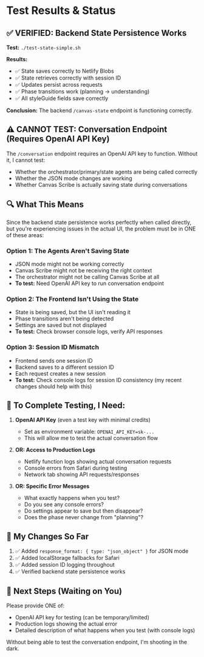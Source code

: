 # Test Results & Status

## ✅ VERIFIED: Backend State Persistence Works

**Test:** `./test-state-simple.sh`

**Results:**
- ✅ State saves correctly to Netlify Blobs
- ✅ State retrieves correctly with session ID
- ✅ Updates persist across requests
- ✅ Phase transitions work (planning → understanding)
- ✅ All styleGuide fields save correctly

**Conclusion:** The backend `/canvas-state` endpoint is functioning correctly.

## ⚠️  CANNOT TEST: Conversation Endpoint (Requires OpenAI API Key)

The `/conversation` endpoint requires an OpenAI API key to function. Without it, I cannot test:
- Whether the orchestrator/primary/state agents are being called correctly
- Whether the JSON mode changes are working
- Whether Canvas Scribe is actually saving state during conversations

## 🔍 What This Means

Since the backend state persistence works perfectly when called directly, but you're experiencing issues in the actual UI, the problem must be in ONE of these areas:

### Option 1: The Agents Aren't Saving State
- JSON mode might not be working correctly
- Canvas Scribe might not be receiving the right context
- The orchestrator might not be calling Canvas Scribe at all
- **To test:** Need OpenAI API key to run conversation endpoint

### Option 2: The Frontend Isn't Using the State
- State is being saved, but the UI isn't reading it
- Phase transitions aren't being detected
- Settings are saved but not displayed
- **To test:** Check browser console logs, verify API responses

### Option 3: Session ID Mismatch
- Frontend sends one session ID
- Backend saves to a different session ID
- Each request creates a new session
- **To test:** Check console logs for session ID consistency (my recent changes should help with this)

## 🧪 To Complete Testing, I Need:

1. **OpenAI API Key** (even a test key with minimal credits)
   - Set as environment variable: `OPENAI_API_KEY=sk-...`
   - This will allow me to test the actual conversation flow

2. **OR: Access to Production Logs**
   - Netlify function logs showing actual conversation requests
   - Console errors from Safari during testing
   - Network tab showing API requests/responses

3. **OR: Specific Error Messages**
   - What exactly happens when you test?
   - Do you see any console errors?
   - Do settings appear to save but then disappear?
   - Does the phase never change from "planning"?

## 📝 My Changes So Far

1. ✅ Added `response_format: { type: "json_object" }` for JSON mode
2. ✅ Added localStorage fallbacks for Safari
3. ✅ Added session ID logging throughout
4. ✅ Verified backend state persistence works

## 🎯 Next Steps (Waiting on You)

Please provide ONE of:
- OpenAI API key for testing (can be temporary/limited)
- Production logs showing the actual error
- Detailed description of what happens when you test (with console logs)

Without being able to test the conversation endpoint, I'm shooting in the dark.

